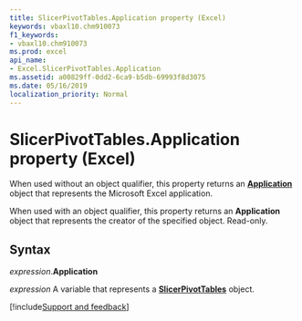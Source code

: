 ```yaml
---
title: SlicerPivotTables.Application property (Excel)
keywords: vbaxl10.chm910073
f1_keywords:
- vbaxl10.chm910073
ms.prod: excel
api_name:
- Excel.SlicerPivotTables.Application
ms.assetid: a00829ff-0dd2-6ca9-b5db-69993f8d3075
ms.date: 05/16/2019
localization_priority: Normal
---
```



# SlicerPivotTables.Application property (Excel)

When used without an object qualifier, this property returns an **[Application](Excel.Application(object).md)** object that represents the Microsoft Excel application. 

When used with an object qualifier, this property returns an **Application** object that represents the creator of the specified object. Read-only.


## Syntax

_expression_.**Application**

_expression_ A variable that represents a **[SlicerPivotTables](Excel.SlicerPivotTables.md)** object.




[!include[Support and feedback](~/includes/feedback-boilerplate.md)]